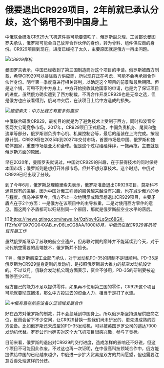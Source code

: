 # 俄要退出CR929项目，2年前就已承认分歧，这个锅甩不到中国身上

中俄联合研发CR929大飞机这件事可能要告吹了，俄罗斯副总理、工贸部长曼图罗夫承认，俄罗斯可能会自己放弃合作伙伴的身份，转为骨料、组件供应商的身份。CR929项目到现在，进度已经拖了太久，主要原因就是俄方一再出问题。

![](https://inews.gtimg.com/news_bt/OL6wgEcvo6PjxsFVHpywk3wOdnD4CXLj_rNGCjlgS92SMAA/1000)_CR929样机_

曼图罗夫表示，中国已经收到了第三国制造商对这个项目的申请。俄罗斯被西方制裁，希望CR929可以排除西方供应商，所以现在正在考虑，可能不会再承担合作伙伴身份。明年第一季度将进行相关谈判，以确定这个项目的前景和最后期限。但是这个锅，可甩不到中方身上，中方开始接收其他国家的申请，也是为了保证项目的进度。虽然俄方确实遭到了西方制裁，不再合作开发CR929也是无奈之选，但是俄方也应该看得到，俄乌冲突后，在该项目上给中方造成的损失。

![](https://inews.gtimg.com/news_bt/O5y7p3cWSggGJuvrLoOTklWU-5BEqCLSPTB6KvgZiPRvkAA/1000)_鲍里索夫：中方比我方有更多的需求_

中俄联合研发CR929，最初目的就是为了避免技术上受制于西方，同时和波音空客两大公司竞争市场。2017年，CR929项目正式启动，中国负责机身、尾翼和整流罩等部分，俄罗斯则负责中心机、机翼控制台等，最后的组装在上海完成。按照原计划，CR929将在2025年到2027年交付市场，首要市场是中国、俄罗斯和独联体国家，重要市场是亚太和全球。但是这个过程磕磕绊绊，一拖再拖，主要就是俄罗斯方面的原因。

早在2020年，曼图罗夫就说过，中国对CR929的兴趣，在于获得技术的同时保持本国市场；俄罗斯则是想打开外部市场，但并不想分享技术。这个时期，中俄对CR929已经出现了分歧。

到了今年6月，俄罗斯总理鲍里索夫表示，俄罗斯准备退出CR929项目，莫斯科不满意现有的进展，因为中国对俄工程师的服务越来越没有兴趣，也在减少俄方的参与程度。俄乌冲突至今，俄方不止一次地明示或暗示想退出CR929项目，主要矛盾点在于2个方面：一是俄方在该项目中的主导权重，二是对使用西方零件的意见。而这两个矛盾都可以归结到同一个原因，那就是俄罗斯航空业水平的落后。

![](https://inews.gtimg.com/news_bt/OzNpv4GLqStc68GX-
ITZrfeXFQX7OQ04XAB_nvD6LxCG8AA/1000)_8月，中俄仍在就CR929客机项目开展工作_

虽然俄罗斯继承了苏联的航空业遗产，但苏联时期的巅峰并不能延续到今天，对于现代航空需要的高端技术，俄罗斯并不擅长。

11月，俄罗斯航空工业部门承认，对于发动机PD-35的研制不是很顺利。PD-35是俄罗斯为CR929量身定制的发动机，是按照俄罗斯最大推力的航空发动机设计的。不过12月，俄联合发动机公司方面表示，资金不够用，PD-35的研制要被迫暂停至少2年。

俄方自己的能力不足以提供零件，如果再不使用第三国的零件，CR929这个项目可能就要彻底搁浅，那么中方投进去的资金人力，相当于是打了水漂。

![](https://inews.gtimg.com/news_bt/OOfFAywu4WcjJzakIhEl73f0BfGNOLJgq8MFLziTDqqBgAA/1000)_中俄有意在航空设备认证领域发展合作_

好在西方对俄罗斯的制裁，并不会蔓延到中国身上。所以俄罗斯坚持退居供应商之位，反而会留下不少空间，让CR929替换一些我们尚未研发的、更先进成熟的西方设备。比如俄罗斯还未成型的PD-35发动机，可以被英国罗罗公司的遄达7000发动机代替。罗罗公司也确实对这个大飞机项目很感兴趣，参与了竞标。

目前来看，俄罗斯的退出对CR929的交付进度，造成怎样的影响还不好说，但这个项目不可能因此作废。不过这也再一次证明，在中俄高科技领域合作中，俄方能提供给中国的已经越来越少，中俄进一步扩大贸易是双方的共同愿望，但也需要注意妥善处理这样的分歧。

